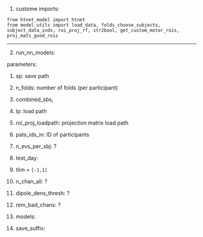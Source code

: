 1. custome imports: 
```
from htnet_model import htnet
from model_utils import load_data, folds_choose_subjects, subject_data_inds, roi_proj_rf, str2bool, get_custom_motor_rois, proj_mats_good_rois
```

---

2. run_nn_models:

parameters:

1. sp: save path

2. n_folds: number of folds (per participant)

3. combined_sbs, 

4. lp: load path 

5. roi_proj_loadpath: projection matrix load path

6. pats_ids_in: ID of participants

7. n_evs_per_sbj: ?

8. test_day:

9. tlim = `[-1,1]`

10. n_chan_all: ?

11. dipole_dens_thresh: ?

12. rem_bad_chans: ?

13. models: 

14. save_suffix: 

